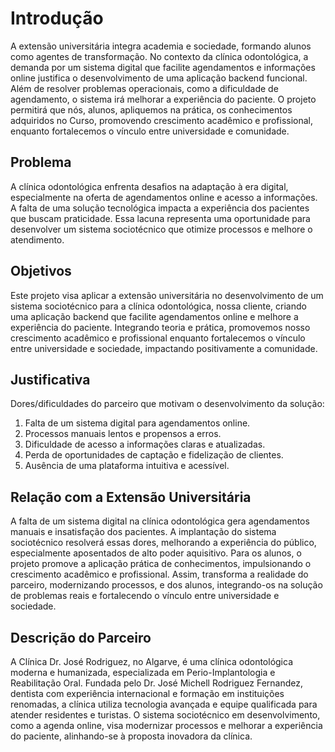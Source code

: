 # Introdução

A extensão universitária integra academia e sociedade, formando alunos como agentes de transformação. No contexto da clínica odontológica, a demanda por um sistema digital que facilite agendamentos e informações online justifica o desenvolvimento de uma aplicação backend funcional. Além de resolver problemas operacionais, como a dificuldade de agendamento, o sistema irá melhorar a experiência do paciente. O projeto permitirá que nós, alunos, apliquemos na prática, os conhecimentos adquiridos no Curso, promovendo crescimento acadêmico e profissional, enquanto fortalecemos o vínculo entre universidade e comunidade.

## Problema

A clínica odontológica enfrenta desafios na adaptação à era digital, especialmente na oferta de agendamentos online e acesso a informações. A falta de uma solução tecnológica impacta a experiência dos pacientes que buscam praticidade. Essa lacuna representa uma oportunidade para desenvolver um sistema sociotécnico que otimize processos e melhore o atendimento.  

## Objetivos

Este projeto visa aplicar a extensão universitária no desenvolvimento de um sistema sociotécnico para a clínica odontológica, nossa cliente, criando uma aplicação backend que facilite agendamentos online e melhore a experiência do paciente. Integrando teoria e prática, promovemos nosso crescimento acadêmico e profissional enquanto fortalecemos o vínculo entre universidade e sociedade, impactando positivamente a comunidade.  

## Justificativa

Dores/dificuldades do parceiro que motivam o desenvolvimento da solução: 
1. Falta de um sistema digital para agendamentos online.  
2. Processos manuais lentos e propensos a erros.  
3. Dificuldade de acesso a informações claras e atualizadas.  
4. Perda de oportunidades de captação e fidelização de clientes. 
5. Ausência de uma plataforma intuitiva e acessível.  

## Relação com a Extensão Universitária

A falta de um sistema digital na clínica odontológica gera agendamentos manuais e insatisfação dos pacientes. A implantação do sistema sociotécnico resolverá essas dores, melhorando a experiência do público, especialmente aposentados de alto poder aquisitivo. Para os alunos, o projeto promove a aplicação prática de conhecimentos, impulsionando o crescimento acadêmico e profissional. Assim, transforma a realidade do parceiro, modernizando processos, e dos alunos, integrando-os na solução de problemas reais e fortalecendo o vínculo entre universidade e sociedade.  

## Descrição do Parceiro

A Clínica Dr. José Rodriguez, no Algarve, é uma clínica odontológica moderna e humanizada, especializada em Perio-Implantologia e Reabilitação Oral. Fundada pelo Dr. José Michell Rodriguez Fernandez, dentista com experiência internacional e formação em instituições renomadas, a clínica utiliza tecnologia avançada e equipe qualificada para atender residentes e turistas. O sistema sociotécnico em desenvolvimento, como a agenda online, visa modernizar processos e melhorar a experiência do paciente, alinhando-se à proposta inovadora da clínica.  

